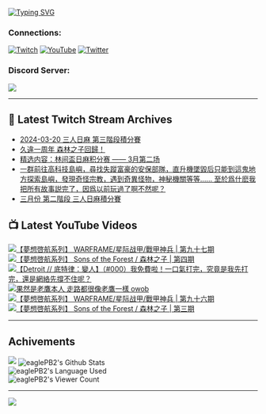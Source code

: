 <!--### Hello people, I'm EaglePB2 - The one who building something for fun 👋
Thank you for standby for this profile.   
The purpose of this profile is coming soon.   
You may come back later, as you wish if this readme.md is updated.   -->

<a href="https://git.io/typing-svg"><img src="https://readme-typing-svg.herokuapp.com?font=Fira+Code&duration=1000&pause=5000&vCenter=true&random=false&width=500&lines=%F0%9F%91%8B+Hello+Everyone%2C+I'm+EaglePB2.;%F0%9F%99%87+Thank+you+for+stopping+by+my+profile.+;%F0%9F%94%AD+%3D%3D%3D%3D+%F0%9F%94%AD;%F0%9F%91%8B+%E4%BD%A0%E5%A5%BD%EF%BC%8C%E6%AD%A1%E8%BF%8E%E4%BE%86%E5%88%B0%E6%88%91%E7%9A%84%E4%BB%A3%E7%A2%BC%E5%BA%AB%E3%80%82;%F0%9F%99%87+%E6%84%9F%E8%AC%9D%E5%89%8D%E4%BE%86%E5%8F%83%E8%A7%80%E5%B0%8F%E5%B1%8B+owo~" alt="Typing SVG" /></a>

### Connections:

[![Twitch](https://img.shields.io/badge/Twitch-9347FF?style=flat-square&logo=twitch&logoColor=white)](https://www.twitch.tv/eaglepb2)
[![YouTube](https://img.shields.io/badge/YouTube-%23FF0000.svg?style=flat-square&logo=YouTube&logoColor=white)](https://www.youtube.com/eaglepb2)
[![Twitter](https://img.shields.io/badge/Twitter-%231DA1F2.svg?style=flat-square&logo=Twitter&logoColor=white)](https://twitter.com/eaglepb2)

### Discord Server:

[![](https://invidget.switchblade.xyz/qKrub9b?theme=dark&language=ch)](https://discord.gg/qKrub9b)

---

## 👾 Latest Twitch Stream Archives
<!-- TWITCH:START -->
- [2024-03-20 三人日麻 第三階段積分賽](https://www.twitch.tv/videos/2096162352)
- [久違一周年 森林之子回歸！](https://www.twitch.tv/videos/2093241427)
- [精选内容：林间盃日麻积分赛 —— 3月第二场](https://www.twitch.tv/videos/2093226474)
- [一群前往高科技島嶼，尋找失蹤富豪的安保部隊，直升機墜毀后只能到這鬼地方探索島嶼，發現奇怪宗教，遇到奇異怪物，神秘機關等等…… 至於爲什麽我把所有故事説完了，因爲以前玩過了啊不然呢？](https://www.twitch.tv/videos/2092366923)
- [三月份 第二階段 三人日麻積分賽](https://www.twitch.tv/videos/2089499000)
<!-- TWITCH:END -->



## 📺 Latest YouTube Videos
<!-- YOUTUBE:START -->
<!-- YOUTUBE:END -->

<!-- BEGIN YOUTUBE-CARDS -->
<a href="https://www.youtube.com/watch?v=c5H7qeZlY-Y">
  <picture>
    <source media="(prefers-color-scheme: dark)" srcset="https://ytcards.demolab.com/?id=c5H7qeZlY-Y&title=%E3%80%90%E5%A4%A2%E6%83%B3%E5%95%93%E8%88%AA%E7%B3%BB%E5%88%97%E3%80%91+WARFRAME%2F%E6%98%9F%E9%99%85%E6%88%98%E7%94%B2%2F%E6%88%B0%E7%94%B2%E7%A5%9E%E5%85%B5+%7C+%E7%AC%AC%E4%B9%9D%E5%8D%81%E4%B8%83%E6%9C%9F&lang=zh&timestamp=1710920240&background_color=%230d1117&title_color=%23ffffff&stats_color=%23dedede&max_title_lines=1&width=250&border_radius=5&duration=13575">
    <img src="https://ytcards.demolab.com/?id=c5H7qeZlY-Y&title=%E3%80%90%E5%A4%A2%E6%83%B3%E5%95%93%E8%88%AA%E7%B3%BB%E5%88%97%E3%80%91+WARFRAME%2F%E6%98%9F%E9%99%85%E6%88%98%E7%94%B2%2F%E6%88%B0%E7%94%B2%E7%A5%9E%E5%85%B5+%7C+%E7%AC%AC%E4%B9%9D%E5%8D%81%E4%B8%83%E6%9C%9F&lang=zh&timestamp=1710920240&background_color=%23ffffff&title_color=%2324292f&stats_color=%2357606a&max_title_lines=1&width=250&border_radius=5&duration=13575" alt="【夢想啓航系列】 WARFRAME/星际战甲/戰甲神兵 | 第九十七期" title="【夢想啓航系列】 WARFRAME/星际战甲/戰甲神兵 | 第九十七期">
  </picture>
</a>
<a href="https://www.youtube.com/watch?v=xUYwBiOegOg">
  <picture>
    <source media="(prefers-color-scheme: dark)" srcset="https://ytcards.demolab.com/?id=xUYwBiOegOg&title=%E3%80%90%E5%A4%A2%E6%83%B3%E5%95%93%E8%88%AA%E7%B3%BB%E5%88%97%E3%80%91+Sons+of+the+Forest+%2F+%E6%A3%AE%E6%9E%97%E4%B9%8B%E5%AD%90+%7C+%E7%AC%AC%E5%9B%9B%E6%9C%9F&lang=zh&timestamp=1710828614&background_color=%230d1117&title_color=%23ffffff&stats_color=%23dedede&max_title_lines=1&width=250&border_radius=5&duration=11034">
    <img src="https://ytcards.demolab.com/?id=xUYwBiOegOg&title=%E3%80%90%E5%A4%A2%E6%83%B3%E5%95%93%E8%88%AA%E7%B3%BB%E5%88%97%E3%80%91+Sons+of+the+Forest+%2F+%E6%A3%AE%E6%9E%97%E4%B9%8B%E5%AD%90+%7C+%E7%AC%AC%E5%9B%9B%E6%9C%9F&lang=zh&timestamp=1710828614&background_color=%23ffffff&title_color=%2324292f&stats_color=%2357606a&max_title_lines=1&width=250&border_radius=5&duration=11034" alt="【夢想啓航系列】 Sons of the Forest / 森林之子 | 第四期" title="【夢想啓航系列】 Sons of the Forest / 森林之子 | 第四期">
  </picture>
</a>
<a href="https://www.youtube.com/watch?v=r-dXlU9dXI0">
  <picture>
    <source media="(prefers-color-scheme: dark)" srcset="https://ytcards.demolab.com/?id=r-dXlU9dXI0&title=%E3%80%90Detroit+%2F%2F+%E5%BA%95%E7%89%B9%E5%BE%8B%EF%BC%9A%E8%AE%8A%E4%BA%BA%E3%80%91%EF%BC%88%23000%EF%BC%89%E6%88%91%E5%85%8D%E8%B2%BB%E5%95%A6%EF%BC%81%E4%B8%80%E5%8F%A3%E6%B0%A3%E6%89%93%E5%AE%8C%EF%BC%8C%E7%A9%B6%E7%AB%9F%E6%98%AF%E6%88%91%E5%85%88%E6%89%93%E5%AE%8C%EF%BC%8C%E9%82%84%E6%98%AF%E7%B6%B2%E7%B5%A1%E5%85%88%E6%92%90%E4%B8%8D%E4%BD%8F%E5%91%A2%EF%BC%9F&lang=zh&timestamp=1710772322&background_color=%230d1117&title_color=%23ffffff&stats_color=%23dedede&max_title_lines=1&width=250&border_radius=5&duration=35151">
    <img src="https://ytcards.demolab.com/?id=r-dXlU9dXI0&title=%E3%80%90Detroit+%2F%2F+%E5%BA%95%E7%89%B9%E5%BE%8B%EF%BC%9A%E8%AE%8A%E4%BA%BA%E3%80%91%EF%BC%88%23000%EF%BC%89%E6%88%91%E5%85%8D%E8%B2%BB%E5%95%A6%EF%BC%81%E4%B8%80%E5%8F%A3%E6%B0%A3%E6%89%93%E5%AE%8C%EF%BC%8C%E7%A9%B6%E7%AB%9F%E6%98%AF%E6%88%91%E5%85%88%E6%89%93%E5%AE%8C%EF%BC%8C%E9%82%84%E6%98%AF%E7%B6%B2%E7%B5%A1%E5%85%88%E6%92%90%E4%B8%8D%E4%BD%8F%E5%91%A2%EF%BC%9F&lang=zh&timestamp=1710772322&background_color=%23ffffff&title_color=%2324292f&stats_color=%2357606a&max_title_lines=1&width=250&border_radius=5&duration=35151" alt="【Detroit // 底特律：變人】（#000）我免費啦！一口氣打完，究竟是我先打完，還是網絡先撐不住呢？" title="【Detroit // 底特律：變人】（#000）我免費啦！一口氣打完，究竟是我先打完，還是網絡先撐不住呢？">
  </picture>
</a>
<a href="https://www.youtube.com/watch?v=2ZkvJnk4VSw">
  <picture>
    <source media="(prefers-color-scheme: dark)" srcset="https://ytcards.demolab.com/?id=2ZkvJnk4VSw&title=%E6%9E%9C%E7%84%B6%E6%98%AF%E8%80%81%E9%B7%B9%E6%9C%AC%E4%BA%BA+%E8%B5%B0%E8%B7%AF%E9%83%BD%E5%BE%88%E5%83%8F%E8%80%81%E9%B7%B9%E4%B8%80%E6%A8%A3+owob&lang=zh&timestamp=1710744322&background_color=%230d1117&title_color=%23ffffff&stats_color=%23dedede&max_title_lines=1&width=250&border_radius=5&duration=14">
    <img src="https://ytcards.demolab.com/?id=2ZkvJnk4VSw&title=%E6%9E%9C%E7%84%B6%E6%98%AF%E8%80%81%E9%B7%B9%E6%9C%AC%E4%BA%BA+%E8%B5%B0%E8%B7%AF%E9%83%BD%E5%BE%88%E5%83%8F%E8%80%81%E9%B7%B9%E4%B8%80%E6%A8%A3+owob&lang=zh&timestamp=1710744322&background_color=%23ffffff&title_color=%2324292f&stats_color=%2357606a&max_title_lines=1&width=250&border_radius=5&duration=14" alt="果然是老鷹本人 走路都很像老鷹一樣 owob" title="果然是老鷹本人 走路都很像老鷹一樣 owob">
  </picture>
</a>
<a href="https://www.youtube.com/watch?v=PmF6rojWv2I">
  <picture>
    <source media="(prefers-color-scheme: dark)" srcset="https://ytcards.demolab.com/?id=PmF6rojWv2I&title=%E3%80%90%E5%A4%A2%E6%83%B3%E5%95%93%E8%88%AA%E7%B3%BB%E5%88%97%E3%80%91+WARFRAME%2F%E6%98%9F%E9%99%85%E6%88%98%E7%94%B2%2F%E6%88%B0%E7%94%B2%E7%A5%9E%E5%85%B5+%7C+%E7%AC%AC%E4%B9%9D%E5%8D%81%E5%85%AD%E6%9C%9F&lang=zh&timestamp=1710697698&background_color=%230d1117&title_color=%23ffffff&stats_color=%23dedede&max_title_lines=1&width=250&border_radius=5&duration=6649">
    <img src="https://ytcards.demolab.com/?id=PmF6rojWv2I&title=%E3%80%90%E5%A4%A2%E6%83%B3%E5%95%93%E8%88%AA%E7%B3%BB%E5%88%97%E3%80%91+WARFRAME%2F%E6%98%9F%E9%99%85%E6%88%98%E7%94%B2%2F%E6%88%B0%E7%94%B2%E7%A5%9E%E5%85%B5+%7C+%E7%AC%AC%E4%B9%9D%E5%8D%81%E5%85%AD%E6%9C%9F&lang=zh&timestamp=1710697698&background_color=%23ffffff&title_color=%2324292f&stats_color=%2357606a&max_title_lines=1&width=250&border_radius=5&duration=6649" alt="【夢想啓航系列】 WARFRAME/星际战甲/戰甲神兵 | 第九十六期" title="【夢想啓航系列】 WARFRAME/星际战甲/戰甲神兵 | 第九十六期">
  </picture>
</a>
<a href="https://www.youtube.com/watch?v=QwxI1A7aSxc">
  <picture>
    <source media="(prefers-color-scheme: dark)" srcset="https://ytcards.demolab.com/?id=QwxI1A7aSxc&title=%E3%80%90%E5%A4%A2%E6%83%B3%E5%95%93%E8%88%AA%E7%B3%BB%E5%88%97%E3%80%91+Sons+of+the+Forest+%2F+%E6%A3%AE%E6%9E%97%E4%B9%8B%E5%AD%90+%7C+%E7%AC%AC%E4%B8%89%E6%9C%9F&lang=zh&timestamp=1710575487&background_color=%230d1117&title_color=%23ffffff&stats_color=%23dedede&max_title_lines=1&width=250&border_radius=5&duration=21778">
    <img src="https://ytcards.demolab.com/?id=QwxI1A7aSxc&title=%E3%80%90%E5%A4%A2%E6%83%B3%E5%95%93%E8%88%AA%E7%B3%BB%E5%88%97%E3%80%91+Sons+of+the+Forest+%2F+%E6%A3%AE%E6%9E%97%E4%B9%8B%E5%AD%90+%7C+%E7%AC%AC%E4%B8%89%E6%9C%9F&lang=zh&timestamp=1710575487&background_color=%23ffffff&title_color=%2324292f&stats_color=%2357606a&max_title_lines=1&width=250&border_radius=5&duration=21778" alt="【夢想啓航系列】 Sons of the Forest / 森林之子 | 第三期" title="【夢想啓航系列】 Sons of the Forest / 森林之子 | 第三期">
  </picture>
</a>
<!-- END YOUTUBE-CARDS -->

---

## Achivements
[![](https://github-profile-trophy.vercel.app/?username=eaglepb2&theme=monokai&no-bg=true&&title=Repositories,Issues,Commit,MultiLanguage)](https://github.com/anuraghazra/github-readme-stats)
<img align="center" alt="eaglePB2's Github Stats" src="https://github-readme-stats.vercel.app/api?username=eaglePB2&show_icons=true&hide_border=true&theme=merko" />
<br>
<img align="center" alt="eaglePB2's Language Used" src="https://github-readme-stats.vercel.app/api/top-langs/?username=eaglePB2&show_icons=true&hide_border=true&theme=merko&layout=compact&langs_count=8" />
<br>
<img align="center" alt="eaglePB2's Viewer Count" src="https://visitcount.itsvg.in/api?id=eaglepb2&label=Profile%20Views&color=3&icon=5&pretty=true" />

<hr>

<!-- RANDOMQUOTE:START -->
![](https://quotes-github-readme.vercel.app/api?type=horizontal&theme=merko)
<!-- RANDOMQUOTE:END -->


<!--
       _____   _   _   _____       _____   _   _   ____   
      |_   _| | | | | |  ___|     |  ___| | \ | | |  _  \  
        | |   | |_| | | |___      | |___  |  \| | | | | | 
        | |   |  _  | |  ___|     |  ___| |     | | | | | 
        | |   | | | | | |___      | |___  | |\  | | |_| | 
        |_|   |_| |_| |_____|     |_____| |_| \_| |____ / 
      
-->
